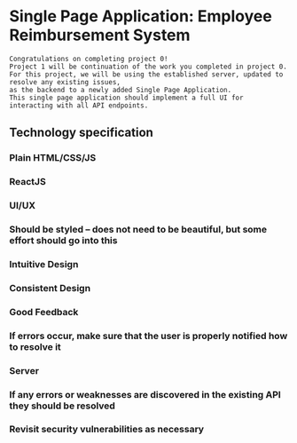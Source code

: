 # Single Page Application: Employee Reimbursement System

	Congratulations on completing project 0!  
	Project 1 will be continuation of the work you completed in project 0.  
	For this project, we will be using the established server, updated to resolve any existing issues,
	as the backend to a newly added Single Page Application.
	This single page application should implement a full UI for interacting with all API endpoints.
	
## Technology specification
	
### Plain HTML/CSS/JS 
### ReactJS 
### UI/UX 
### Should be styled – does not need to be beautiful, but some effort should go into this 
### Intuitive Design 
### Consistent Design 
### Good Feedback 
### If errors occur, make sure that the user is properly notified how to resolve it 
### Server 
### If any errors or weaknesses are discovered in the existing API they should be resolved 
### Revisit security vulnerabilities as necessary 